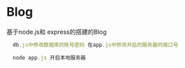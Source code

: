 # Blog

基于node.js和 express的搭建的Blog
```js
  db.js中修改数据库的账号密码 在app.js中修改开启的服务器的端口号
  
  node app.js 开启本地服务器
```
